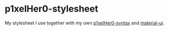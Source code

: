 # p1xelHer0-stylesheet

My stylesheet I use together with my own [p1xelHer0-syntax](https://github.com/p1xelHer0/p1xelher0-atom-syntax) and [material-ui](https://github.com/atom-material/atom-material-ui).